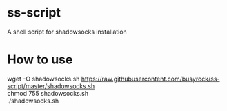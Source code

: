 # ss-script
A shell script for shadowsocks installation
# How to use
 wget -O shadowsocks.sh https://raw.githubusercontent.com/busyrock/ss-script/master/shadowsocks.sh  
 chmod 755 shadowsocks.sh  
 ./shadowsocks.sh
